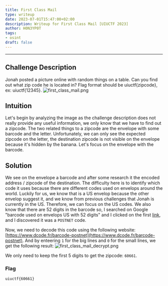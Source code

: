 ```yaml
---
title: First Class Mail
type: writeup
date: 2023-07-01T15:47:00+02:00
description: Writeup for First Class Mail [UIUCTF 2023]
author: H0N3YP0T
tags:
- osint
draft: false
---
```

___

## Challenge Description

Jonah posted a picture online with random things on a table. Can you find out what zip code he is located in? Flag format should be uiuctf{zipcode}, ex: uiuctf{12345}.
![first_class_mail.png](/images/uiuctf_2023/first_class_mail.jpg)

## Intuition

Let's begin by analyzing the image as the challenge description does not really provide any useful information, we only know that we have to find out a zipcode.
The two related things to a zipcode are the envelope with some barcode and the letter. Unfortunately, we can only see the expected zipcode on the letter, the destination zipcode is not visible on the envelope because it's hidden by the banana.
Let's focus on the envelope with the barcode.


## Solution

We see on the envelope a barcode and after some research it the encoded address / zipcode of the destination. The difficulty here
is to identify which code it uses because there are different codes used on envelops around the world.
Luckily for us, we know that is a US envelop because the other envelop suggest it, and we know from previous challenges 
that Jonah is currently in the US. Therefore, we can focus on the US codes. We also know that there are 52 digits in the barcode so,
I searched on Google "barcode used on envelops US with 52 digits" and I clicked on the first [link](https://bizfluent.com/how-6765456-read-postal-bar-codes.html),
and I discovered it was a `POSTNET` code.

Now, we need to decode this code using the following website: [https://www.dcode.fr/barcode-postnet](https://www.dcode.fr/barcode-postnet).
And by enteering `1` for the big lines and `0` for the small lines, we get the following result:
![first_class_mail_decrypt.png](/images/uiuctf_2023/mail_decrypt.png)

We only need to keep the first 5 digits to get the zipcode: `60661`.

### Flag

`uiuctf{60661}`


